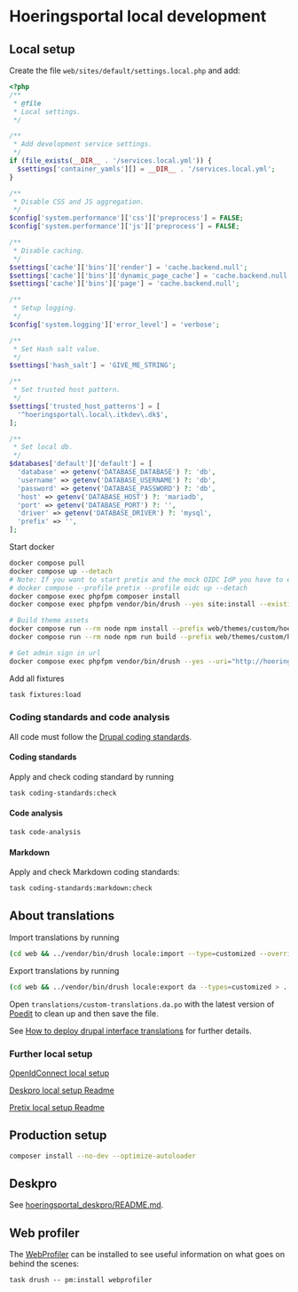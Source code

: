 # Hoeringsportal local development

## Local setup

Create the file `web/sites/default/settings.local.php` and add:

```php
<?php
/**
 * @file
 * Local settings.
 */

/**
 * Add development service settings.
 */
if (file_exists(__DIR__ . '/services.local.yml')) {
  $settings['container_yamls'][] = __DIR__ . '/services.local.yml';
}

/**
 * Disable CSS and JS aggregation.
 */
$config['system.performance']['css']['preprocess'] = FALSE;
$config['system.performance']['js']['preprocess'] = FALSE;

/**
 * Disable caching.
 */
$settings['cache']['bins']['render'] = 'cache.backend.null';
$settings['cache']['bins']['dynamic_page_cache'] = 'cache.backend.null';
$settings['cache']['bins']['page'] = 'cache.backend.null';

/**
 * Setup logging.
 */
$config['system.logging']['error_level'] = 'verbose';

/**
 * Set Hash salt value.
 */
$settings['hash_salt'] = 'GIVE_ME_STRING';

/**
 * Set trusted host pattern.
 */
$settings['trusted_host_patterns'] = [
  '^hoeringsportal\.local\.itkdev\.dk$',
];

/**
 * Set local db.
 */
$databases['default']['default'] = [
  'database' => getenv('DATABASE_DATABASE') ?: 'db',
  'username' => getenv('DATABASE_USERNAME') ?: 'db',
  'password' => getenv('DATABASE_PASSWORD') ?: 'db',
  'host' => getenv('DATABASE_HOST') ?: 'mariadb',
  'port' => getenv('DATABASE_PORT') ?: '',
  'driver' => getenv('DATABASE_DRIVER') ?: 'mysql',
  'prefix' => '',
];
```

Start docker

```sh
docker compose pull
docker compose up --detach
# Note: If you want to start pretix and the mock OIDC IdP you have to enable the "pretix" and "oidc" profiles (cf. https://docs.docker.com/compose/profiles/):
# docker compose --profile pretix --profile oidc up --detach
docker compose exec phpfpm composer install
docker compose exec phpfpm vendor/bin/drush --yes site:install --existing-config

# Build theme assets
docker compose run --rm node npm install --prefix web/themes/custom/hoeringsportal
docker compose run --rm node npm run build --prefix web/themes/custom/hoeringsportal

# Get admin sign in url
docker compose exec phpfpm vendor/bin/drush --yes --uri="http://hoeringsportal.local.itkdev.dk" user:login
```

Add all fixtures

```sh name=load-fixtures
task fixtures:load
```

### Coding standards and code analysis

All code must follow the [Drupal coding standards](https://www.drupal.org/docs/develop/standards).

#### Coding standards

Apply and check coding standard  by running

```sh
task coding-standards:check
```

#### Code analysis

```sh
task code-analysis
```

#### Markdown

Apply and check Markdown coding standards:

```sh
task coding-standards:markdown:check
```

## About translations

Import translations by running

```sh
(cd web && ../vendor/bin/drush locale:import --type=customized --override=all da ../translations/custom-translations.da.po)
```

Export translations by running

```sh
(cd web && ../vendor/bin/drush locale:export da --types=customized > ../translations/custom-translations.da.po)
```

Open `translations/custom-translations.da.po` with the latest version of [Poedit](https://poedit.net/) to clean up and
then save the file.

See [How to deploy drupal interface
translations](https://medium.com/limoengroen/how-to-deploy-drupal-interface-translations-5653294c4af6) for further
details.

### Further local setup

[OpenIdConnect local setup](openIdConnect.md)

[Deskpro local setup Readme](../web/modules/custom/hoeringsportal_deskpro/README.md)

[Pretix local setup Readme](pretix.md#local-setup)

## Production setup

```sh
composer install --no-dev --optimize-autoloader
```

## Deskpro

See [hoeringsportal_deskpro/README.md](web/modules/custom/hoeringsportal_deskpro/README.md#test-mode).

## Web profiler

The [WebProfiler](https://www.drupal.org/project/webprofiler) can be installed to see useful information on what goes on
behind the scenes:

``` shell
task drush -- pm:install webprofiler
```
